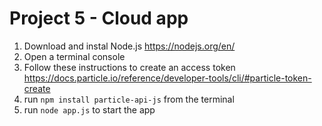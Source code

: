 # Project 5 - Cloud app

1. Download and instal Node.js <https://nodejs.org/en/>
2. Open a terminal console
3. Follow these instructions to create an access token https://docs.particle.io/reference/developer-tools/cli/#particle-token-create
4. run `npm install particle-api-js` from the terminal
5. run `node app.js` to start the app